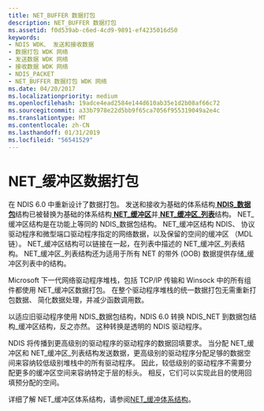 ```yaml
---
title: NET_BUFFER 数据打包
description: NET_BUFFER 数据打包
ms.assetid: f0d539ab-c6ed-4cd9-9891-ef4235016d50
keywords:
- NDIS WDK、 发送和接收数据
- 数据打包 WDK 网络
- 发送数据 WDK 网络
- 接收数据 WDK 网络
- NDIS_PACKET
- NET_BUFFER 数据打包 WDK 网络
ms.date: 04/20/2017
ms.localizationpriority: medium
ms.openlocfilehash: 19adce4ead2584e144d610ab35e1d2b08af66c72
ms.sourcegitcommit: a33b7978e22d5bb9f65ca7056f955319049a2e4c
ms.translationtype: MT
ms.contentlocale: zh-CN
ms.lasthandoff: 01/31/2019
ms.locfileid: "56541529"
---
```

# <a name="netbuffer-data-packaging"></a>NET\_缓冲区数据打包





在 NDIS 6.0 中重新设计了数据打包。 发送和接收为基础的体系结构[ **NDIS\_数据包**](https://msdn.microsoft.com/library/windows/hardware/ff557086)结构已被替换为基础的体系结构[ **NET\_缓冲区**](https://msdn.microsoft.com/library/windows/hardware/ff568376)并[ **NET\_缓冲区\_列表**](https://msdn.microsoft.com/library/windows/hardware/ff568388)结构。 NET\_缓冲区结构是在功能上等同的 NDIS\_数据包结构。 NET\_缓冲区结构 NDIS、 协议驱动程序和微型端口驱动程序指定的网络数据，以及保留的空间的缓冲区 （MDL 链）。 NET\_缓冲区结构可以链接在一起，在列表中描述的 NET\_缓冲区\_列表结构。 NET\_缓冲区\_列表结构还为适用于所有 NET 的带外 (OOB) 数据提供存储\_缓冲区列表中的结构。

Microsoft 下一代网络驱动程序堆栈，包括 TCP/IP 传输和 Winsock 中的所有组件都使用 NET\_缓冲区数据打包。 在整个驱动程序堆栈的统一数据打包无需重新打包数据、 简化数据处理，并减少函数调用数。

以适应旧驱动程序使用 NDIS\_数据包结构，NDIS 6.0 转换 NDIS\_NET 到数据包结构\_缓冲区结构，反之亦然。 这种转换是透明的 NDIS 驱动程序。

NDIS 将传播到更高级别的驱动程序的驱动程序的数据回填要求。 当分配 NET\_缓冲区和 NET\_缓冲区\_列表结构发送数据，更高级别的驱动程序分配足够的数据空间来容纳较低级别堆栈中的所有驱动程序。 因此，较低级别的驱动程序不需要分配更多的缓冲区空间来容纳特定于层的标头。 相反，它们可以实现此目的使用回填预分配的空间。

详细了解 NET\_缓冲区体系结构，请参阅[NET\_缓冲体系结构](net-buffer-architecture.md)。

 

 





